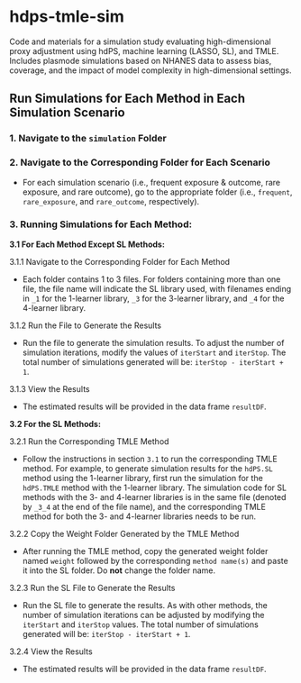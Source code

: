 # hdps-tmle-sim
Code and materials for a simulation study evaluating high-dimensional proxy adjustment using hdPS, machine learning (LASSO, SL), and TMLE. Includes plasmode simulations based on NHANES data to assess bias, coverage, and the impact of model complexity in high-dimensional settings.

## Run Simulations for Each Method in Each Simulation Scenario

### 1. Navigate to the `simulation` Folder

### 2. Navigate to the Corresponding Folder for Each Scenario
- For each simulation scenario (i.e., frequent exposure & outcome, rare exposure, and rare outcome), go to the appropriate folder (i.e., `frequent`, `rare_exposure`, and `rare_outcome`, respectively).

### 3. Running Simulations for Each Method:

**3.1 For Each Method Except SL Methods:**

3.1.1 Navigate to the Corresponding Folder for Each Method
- Each folder contains 1 to 3 files. For folders containing more than one file, the file name will indicate the SL library used, with filenames ending in `_1` for the 1-learner library, `_3` for the 3-learner library, and `_4` for the 4-learner library.

3.1.2 Run the File to Generate the Results
- Run the file to generate the simulation results. To adjust the number of simulation iterations, modify the values of `iterStart` and `iterStop`. The total number of simulations generated will be: `iterStop - iterStart + 1`.

3.1.3 View the Results
- The estimated results will be provided in the data frame `resultDF`.

**3.2 For the SL Methods:**

3.2.1 Run the Corresponding TMLE Method
- Follow the instructions in section `3.1` to run the corresponding TMLE method. For example, to generate simulation results for the `hdPS.SL` method using the 1-learner library, first run the simulation for the `hdPS.TMLE` method with the 1-learner library. The simulation code for SL methods with the 3- and 4-learner libraries is in the same file (denoted by `_3_4` at the end of the file name), and the corresponding TMLE method for both the 3- and 4-learner libraries needs to be run.

3.2.2 Copy the Weight Folder Generated by the TMLE Method
- After running the TMLE method, copy the generated weight folder named `weight` followed by the corresponding `method name(s)` and paste it into the SL folder. Do **not** change the folder name.


3.2.3 Run the SL File to Generate the Results
- Run the SL file to generate the results. As with other methods, the number of simulation iterations can be adjusted by modifying the `iterStart` and `iterStop` values. The total number of simulations generated will be: `iterStop - iterStart + 1`.


3.2.4 View the Results
- The estimated results will be provided in the data frame `resultDF`.

